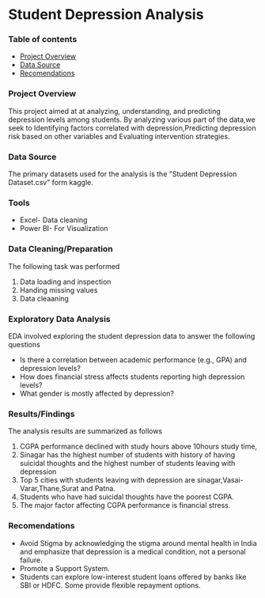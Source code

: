 # Student Depression Analysis

### Table of contents

- [Project Overview](#project-overview)
- [Data Source](#data-source)
- [Recomendations](#recomendations)

### Project Overview

This project aimed at at analyzing, understanding, and predicting depression levels among students. By analyzing various part of the data,we seek to Identifying factors correlated with depression,Predicting depression risk based on other variables and Evaluating intervention strategies.

### Data Source

The primary datasets used for the analysis is the "Student Depression Dataset.csv" form kaggle.

### Tools

- Excel- Data cleaning
- Power BI- For Visualization

### Data Cleaning/Preparation

The following task was performed
1. Data loading and inspection
2. Handing missing values
3. Data cleaaning

### Exploratory Data Analysis

EDA involved exploring the student depression data to answer the following questions

- Is there a correlation between academic performance (e.g., GPA) and depression levels?
- How does financial stress affects students reporting high depression levels?
- What gender is mostly affected by depression?

### Results/Findings

The analysis results are summarized as follows
1. CGPA performance declined with study hours above 10hours study time,
2. Sinagar has the highest number of students with history of having suicidal thoughts and the highest number of students leaving with depression
3. Top 5 cities with students leaving with depression are sinagar,Vasai-Varar,Thane,Surat and Patna.
4. Students who have had suicidal thoughts have the poorest CGPA.
5. The major factor affecting CGPA performance is financial stress.

### Recomendations

- Avoid Stigma by acknowledging the stigma around mental health in India and emphasize that depression is a medical condition, not a personal failure.
- Promote a Support System.
- Students can explore low-interest student loans offered by banks like SBI or HDFC. Some provide flexible repayment options.
